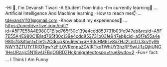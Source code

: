 -Hi 👋, I'm Devansh Tiwari
-A Student from India 
-I’m currently learning🌱 ... Artificial Intelligence And Machine learning
-How to reach me📫 ... tdevansh1101@gmail.com
-Know about my experiences📄 ... https://onedrive.live.com/edit?id=A5F7E55A4E980C1B!sd765f30c139e4cdd853731b03fe947eb&resid=A5F7E55A4E980C1B!sd765f30c139e4cdd853731b03fe947eb&cid=a5f7e55a4e980c1b&ithint=file%2Cdocx&redeem=aHR0cHM6Ly8xZHJ2Lm1zL3cvYy9hNWY3ZTU1YTRlOTgwYzFiL0VRenpaZGVlRTkxTWhUY3hzRF9wUi1zQjhUNG1HeURzajc5N19wUFBqOGRDZHc&migratedtospo=true&wdo=2
-Fun⚡ fact: ... I Think I Am Funny

<!---
dveloper11/dveloper11 is a ✨ special ✨ repository because its `README.md` (this file) appears on your GitHub profile.
You can click the Preview link to take a look at your changes.
--->
